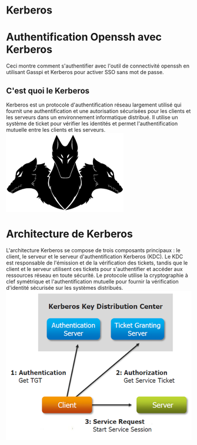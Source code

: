 # Kerberos
# Authentification Openssh avec Kerberos
Ceci montre comment s'authentifier avec l'outil de connectivité openssh en utilisant Gasspi et Kerberos pour activer SSO sans mot de passe.

## C'est quoi le Kerberos 
Kerberos est un protocole d'authentification réseau largement utilisé qui fournit une authentification et une autorisation sécurisées pour les clients et les serveurs dans un environnement informatique distribué. Il utilise un système de ticket pour vérifier les identités et permet l'authentification mutuelle entre les clients et les serveurs.
![App Screenshot](https://github.com/JawherBenjabeur/Kerberos/blob/main/Kerberos.png) 
# Architecture de Kerberos
L'architecture Kerberos se compose de trois composants principaux : le client, le serveur et le serveur d'authentification Kerberos (KDC). Le KDC est responsable de l'émission et de la vérification des tickets, tandis que le client et le serveur utilisent ces tickets pour s'authentifier et accéder aux ressources réseau en toute sécurité. Le protocole utilise la cryptographie à clef symétrique et l'authentification mutuelle pour fournir la vérification d'identité sécurisée sur les systèmes distribués.
![App Screenshot](https://github.com/JawherBenjabeur/Kerberos/blob/main/Kerberos%20arch.png)
